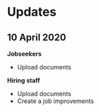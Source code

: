 # Updates

## 10 April 2020

**Jobseekers**

- Upload documents

**Hiring staff**

- Upload documents
- Create a job improvements

